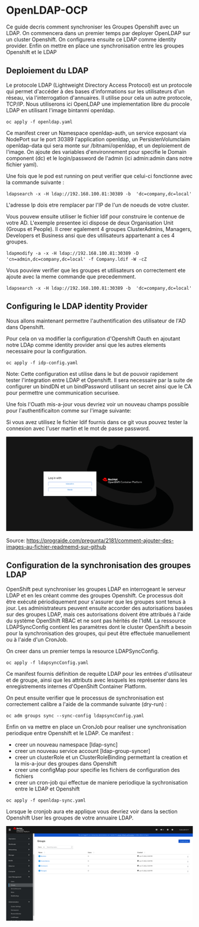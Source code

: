 # OpenLDAP-OCP
Ce guide decris comment synchroniser les Groupes Openshift avec un LDAP. On commencera dans un premier temps par deployer OpenLDAP sur un cluster Openshift. On configurera ensuite ce LDAP comme identity provider. Enfin on mettre en place une synchronisation entre les groupes Openshift et le LDAP

## Deploiement du LDAP

Le protocole LDAP (Lightweight Directory Access Protocol) est un protocole qui  permet d'accéder à des bases d'informations sur les utilisateurs d'un réseau, via l'interrogation d'annuaires. Il utilise pour cela un autre protocole, TCP/IP. Nous utiliserons ici OpenLDAP une implementation libre du procole LDAP en utilisant l'image bintanmi openldap.

```shell
oc apply -f openldap.yaml 
```

Ce manifest creer un Namespace openldap-auth, un service exposant via NodePort sur le port 30389 l'application openldap, un PersistenVolumclaim openldap-data qui sera monte sur /bitnami/openldap, et un deploiement de l'image. On ajoute des variables d'environnement pour specifie le Domain component (dc) et le login/password de l'admin (ici admin:admin dans notre fichier yaml). 

Une fois que le pod est running on peut verifier que celui-ci fonctionne avec la commande suivante :

```shell
ldapsearch -x -H ldap://192.168.100.81:30389 -b  'dc=company,dc=local' 
```

L'adresse Ip dois etre remplacer par l'IP de l'un de noeuds de votre cluster. 

Vous pouvew ensuite utiliser le fichier ldif pour construire le contenue de votre AD. L'exemple presentee ici dispose de deux Organisation Unit (Groups et People). Il creer egalement 4 groupes ClusterAdmins, Managers, Developers et Business ansi que des utilisateurs appartenant a ces 4 groupes.

```shell
ldapmodify -a -x -H ldap://192.168.100.81:30389 -D 'cn=admin,dc=company,dc=local' -f Company.ldif -W -cZ
```

Vous pouview verifier que les groupes et utilisateurs on correctement ete ajoute avec la meme commande que precedemment.


```shell
ldapsearch -x -H ldap://192.168.100.81:30389 -b  'dc=company,dc=local' 
```

## Configuring le LDAP identity Provider

Nous allons maintenant permettre l'authentification des utilisateur de l'AD dans Openshift.

Pour cela on va modifier la configuration d'Openshift Oauth en ajoutant notre LDAp comme identity provider ansi que les autres elements necessaire pour la configuration. 

```shell
oc apply -f idp-config.yaml
```

Note: Cette configuration est utilise dans le but de pouvoir rapidement tester l'integration entre LDAP et Openshift. Il sera necessaire par la suite de configurer un bindDN et un bindPassword utilisant un secret ainsi que le CA pour permettre une communication securisee.

Une fois l'Ouath mis-a-jour vous devriez voir un nouveau champs possible pour l'authentificaiton comme sur l'image suivante: 

Si vous avez utilisez le fichier ldif fournis dans ce git vous pouvez tester la connexion avec l'user martin et le mot de passe password.

![idp](./images/idp.png)

Source: https://prograide.com/pregunta/2181/comment-ajouter-des-images-au-fichier-readmemd-sur-github

## Configuration de la synchronisation des groupes LDAP

OpenShift peut synchroniser les groupes LDAP en interrogeant le serveur LDAP et en les créant
comme des groupes Openshift. Ce processus doit être exécuté périodiquement pour s'assurer que les groupes sont tenus à jour. Les administrateurs peuvent ensuite accorder des autorisations basées sur des groupes LDAP, mais ces autorisations doivent être
attribués à l'aide du système OpenShift RBAC et ne sont pas hérités de l'IdM.
La ressource LDAPSyncConfig contient les paramètres dont le cluster OpenShift a besoin pour la synchronisation des groupes, qui peut être effectuée manuellement ou à l'aide d'un CronJob.

On creer dans un premier temps la resource LDAPSyncConfig. 

```shell
oc apply -f ldapsyncConfig.yaml
```

Ce manifest fournis définition de requête LDAP pour les entrées d'utilisateur et de groupe, ainsi que les attributs avec lesquels les représenter dans les enregistrements internes d'OpenShift Container Platform.

On peut ensuite verifier que le processus de synchronisation est correctement calibre a l'aide de la commande suivante (dry-run) :

```shell
oc adm groups sync --sync-config ldapsyncConfig.yaml 
```

Enfin on va mettre en place un CronJob pour realiser une synchronisation periodique entre Openshift et le LDAP. 
Ce manifest :
  - creer un nouveau namespace [ldap-sync]
  - creer un nouveau service account [ldap-group-syncer]
  - creer un clusterRole et un ClusterRoleBinding permettant la creation et la mis-a-jour des groupes dans Openshift
  - creer une configMap pour specifie les fichiers de configuration des fichiers
  - creer un cron-job qui effectue de maniere periodique la sychronisation entre le LDAP et Openshift

```shell
oc apply -f openldap-sync.yaml
```

Lorsque le cronjob aura ete applique vous devriez voir dans la section Openshift User les groupes de votre annuaire LDAP. 

![idp](./images/group-GUI.png)































